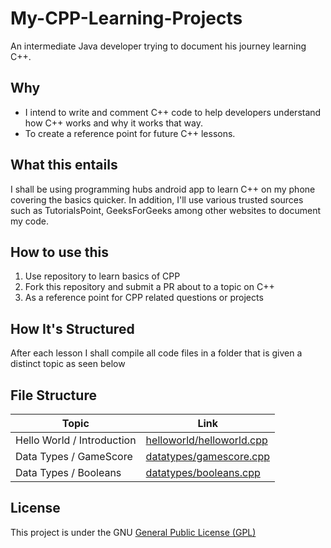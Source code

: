 # My-CPP-Learning-Projects
An intermediate Java developer trying to document his journey learning C++.

## Why
 - I intend to write and comment C++ code to help developers understand how C++ works and why it works that way.
 - To create a reference point for future C++ lessons.

## What this entails
I shall be using programming hubs android app to learn C++ on my phone covering the basics quicker. In addition,
I'll use various trusted sources such as TutorialsPoint, GeeksForGeeks among other websites to document my code.

## How to use this
1. Use repository to learn basics of CPP
2. Fork this repository and submit a PR about to a topic on C++
3. As a reference point for CPP related questions or projects

## How It's Structured
After each lesson I shall compile all code files in a folder that is given a distinct topic as seen below

## File Structure

**Topic** | **Link** |
-----|------|
Hello World / Introduction | [helloworld/helloworld.cpp](helloworld/helloworld.cpp) |
Data Types / GameScore | [datatypes/gamescore.cpp](datatypes/gamescore.cpp) |
Data Types / Booleans | [datatypes/booleans.cpp](datatypes/booleans.cpp) |

## License

This project is under the GNU [General Public License (GPL)](LICENSE)
